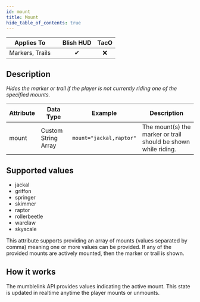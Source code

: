 ```yaml
---
id: mount
title: Mount
hide_table_of_contents: true
---
```


| Applies To | | Blish HUD | TacO |
|-|-|-|-|
| <center>Markers, Trails</center> | | <center>✔</center> | <center>❌</center> |

## Description

*Hides the marker or trail if the player is not currently riding one of the specified mounts.*

| Attribute | Data Type | Example | Description |
|-|-|-|-|
| mount | Custom String Array | `mount="jackal,raptor"` | The mount(s) the marker or trail should be shown while riding. |

## Supported values

- jackal
- griffon
- springer
- skimmer
- raptor
- rollerbeetle
- warclaw
- skyscale

This attribute supports providing an array of mounts (values separated by comma) meaning one or more values can be provided.  If any of the provided mounts are actively mounted, then the marker or trail is shown.

## How it works

The mumblelink API provides values indicating the active mount.  This state is updated in realtime anytime the player mounts or unmounts.